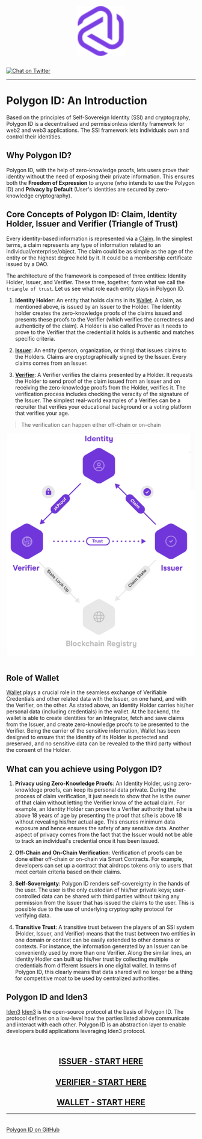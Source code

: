 <div align="center">
<img src="logo.svg" align="center" width="128px"/>
<br /><br />
</div>

[![Chat on Twitter][ico-twitter]][link-twitter]

[ico-twitter]: https://img.shields.io/twitter/url?color=black&label=0xpolygonid&logoColor=black&style=social&url=https%3A%2F%2Ftwitter.com%2F0xpolygonid

[link-twitter]: https://twitter.com/0xpolygonid

---
# Polygon ID: An Introduction

Based on the principles of Self-Sovereign Identity (SSI) and cryptography, Polygon ID is a decentralised and permissionless identity framework for web2 and web3 applications. The SSI framework lets individuals own and control their identities. 

## Why Polygon ID?

Polygon ID, with the help of zero-knowledge proofs, lets users prove their identity without the need of exposing their private information. This ensures both the **Freedom of Expression** to anyone (who intends to use the Polygon ID) and **Privacy by Default** (User's identities are secured by zero-knowledge cryptography).

## Core Concepts of Polygon ID: Claim, Identity Holder, Issuer and Verifier (Triangle of Trust)

Every identity-based information is represented via a [Claim](https://docs.iden3.io/protocol/claims-structure/). In the simplest terms, a claim represents any type of information related to an individual/enterprise/object. The claim could be as simple as the age of the entity or the highest degree held by it. It could be a membership certificate issued by a DAO.

The architecture of the framework is composed of three entities: Identity Holder, Issuer, and Verifier. These three, together, form what we call the `triangle of trust`. Let us see what role each entity plays in Polygon ID. 

1. **Identity Holder**: An entity that holds claims in its [Wallet](./wallet/wallet-overview.md). A claim, as mentioned above, is issued by an Issuer to the Holder. The Identity holder creates the zero-knowledge proofs of the claims issued and presents these proofs to the Verifier (which verifies the correctness and authenticity of the claim). A Holder is also called Prover as it needs to prove to the Verifier that the credential it holds is authentic and matches specific criteria. 

2. [**Issuer**](./issuer/issuer-overview.md): An entity (person, organization, or thing) that issues claims to the Holders. Claims are cryptographically signed by the Issuer. Every claims comes from an Issuer. 

3. [**Verifier**](./verifier/verifier-overview.md): A Verifier verifies the claims presented by a Holder. It requests the Holder to send proof of the claim issued from an Issuer and on receiving the zero-knowledge proofs from the Holder, verifies it. The verification process includes checking the veracity of the signature of the Issuer. The simplest real-world examples of a Verifies can be a recruiter that verifies your educational background or a voting platform that verifies your age. 

> The verification can happen either off-chain or on-chain

<div align="center">
<img src= "./imgs/triangle-of-trust-polygonID.png" align="center" width="500"/>
</div>

<br>

## Role of Wallet

[Wallet](./wallet/wallet-overview.md) plays a crucial role in the seamless exchange of Verifiable Credentials and other related data with the Issuer, on one hand, and with the Verifier, on the other. As stated above, an Identity Holder carries his/her personal data (including credentials) in the wallet. At the backend, the wallet is able to create identities for an Integrator, fetch and save claims from the Issuer, and create zero-knowledge proofs to be presented to the Verifier. Being the carrier of the sensitive information, Wallet has been designed to ensure that the identity of its Holder is protected and preserved, and no sensitive data can be revealed to the third party without the consent of the Holder.  

## What can you achieve using Polygon ID?

1. **Privacy using Zero-Knowledge Proofs**: An Identity Holder, using zero-knowldege proofs, can keep its personal data private. During the process of claim verification, it just needs to show that he is the owner of that claim without letting the Verifier know of the actual claim. For example, an Identity Holder can prove to a Verifier authority that s/he is above 18 years of age by presenting the proof that s/he is above 18 without revealing his/her actual age. This ensures minimum data exposure and hence ensures the safety of any sensitive data. 
Another aspect of privacy comes from the fact that the Issuer would not be able to track an individual's credential once it has been issued. 

2. **Off-Chain and On-Chain Verification**: Verification of proofs can be done either off-chain or on-chain via Smart Contracts. For example, developers can set up a contract that airdrops tokens only to users that meet certain criteria based on their claims.

3. **Self-Sovereignty**: Polygon ID renders self-sovereignty in the hands of the user. The user is the only custodian of his/her private keys; user-controlled data can be shared with third parties without taking any permission from the Issuer that has issued the claims to the user. This is possible due to the use of underlying cryptography protocol for verifying data. 

4. **Transitive Trust**: A transitive trust between the players of an SSI system (Holder, Issuer, and Verifier) means that the trust between two entities in one domain or context can be easily extended to other domains or contexts. For instance, the information generated by an Issuer can be conveniently used by more than one Verifier. Along the similar lines, an Identity Hodler can built up his/her trust by collecting multiple credentials from different Issuers in one digital wallet. In terms of Polygon ID, this clearly means that data shared will no longer be a thing for competitive moat to be used by centralized authorities.

## Polygon ID and Iden3

<a href="https://iden3.io/" target="_blank">Iden3</a>
[Iden3](https://iden3.io/) is the open-source protocol at the basis of Polygon ID. The protocol defines on a low-level how the parties listed above communicate and interact with each other. Polygon ID is an abstraction layer to enable developers build applications leveraging Iden3 protocol.

<br>

## <div align="center"><b>[ISSUER - START HERE](./issuer/issuer-overview.md)</b></div>
## <div align="center"><b>[VERIFIER - START HERE](./verifier/verifier-overview.md)</b></div>
## <div align="center"><b>[WALLET - START HERE](./wallet/wallet-overview.md)</b></div>

---

###### <div align="center">
<a href="https://github.com/0xPolygonID" target="_blank">Polygon ID on GitHub</a></div>








